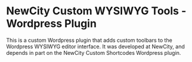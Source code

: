 # NewCity Custom WYSIWYG Tools - Wordpress Plugin

This is a custom Wordpress plugin that adds custom toolbars to the Wordpress WYSIWYG editor interface.
It was developed at NewCity, and depends in part on the NewCity Custom Shortcodes Wordpress plugin.

